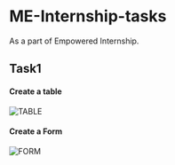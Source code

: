# ME-Internship-tasks
As a part of Empowered Internship.
<h2>Task1</h2>
<h4>Create a table</h4>

![TABLE](https://github.com/Aish-h/ME-Internship-tasks/assets/148599226/2afb9117-0791-4497-8df3-fcb00a4c2366)

<h4>Create a Form</h4>

![FORM](https://github.com/Aish-h/ME-Internship-tasks/assets/148599226/172a3663-a0a6-442b-82cd-550be5a69890)
